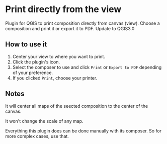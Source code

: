 # Print directly from the view
Plugin for QGIS to print composition directly from canvas (view). Choose a composition and print it or export it to PDF.
Update to QGIS3.0

## How to use it
 1. Center your view to where you want to print.
 2. Click the plugin's icon.
 3. Select the composer to use and click `Print` or `Export to PDF` depending of your preference.
 4. If you clicked `Print`, choose your printer.

## Notes
It will center all maps of the seected composition to the center of the canvas.

It won't change the scale of any map.

Everything this plugin does can be done manually with its composer. So for more complex cases, use that.
